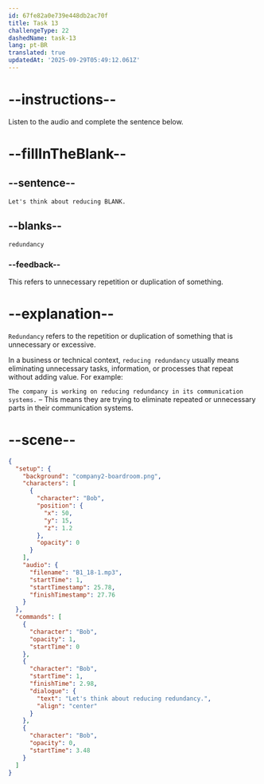 ```yaml
---
id: 67fe82a0e739e448db2ac70f
title: Task 13
challengeType: 22
dashedName: task-13
lang: pt-BR
translated: true
updatedAt: '2025-09-29T05:49:12.061Z'
---
```


<!-- (Audio) Bob: Let's think about reducing redundancy. -->

# --instructions--

Listen to the audio and complete the sentence below.

# --fillInTheBlank--

## --sentence--

`Let's think about reducing BLANK.`

## --blanks--

`redundancy`

### --feedback--

This refers to unnecessary repetition or duplication of something.

# --explanation--

`Redundancy` refers to the repetition or duplication of something that is unnecessary or excessive.

In a business or technical context, `reducing redundancy` usually means eliminating unnecessary tasks, information, or processes that repeat without adding value. For example:

`The company is working on reducing redundancy in its communication systems.` – This means they are trying to eliminate repeated or unnecessary parts in their communication systems.

# --scene--

```json
{
  "setup": {
    "background": "company2-boardroom.png",
    "characters": [
      {
        "character": "Bob",
        "position": {
          "x": 50,
          "y": 15,
          "z": 1.2
        },
        "opacity": 0
      }
    ],
    "audio": {
      "filename": "B1_18-1.mp3",
      "startTime": 1,
      "startTimestamp": 25.78,
      "finishTimestamp": 27.76
    }
  },
  "commands": [
    {
      "character": "Bob",
      "opacity": 1,
      "startTime": 0
    },
    {
      "character": "Bob",
      "startTime": 1,
      "finishTime": 2.98,
      "dialogue": {
        "text": "Let's think about reducing redundancy.",
        "align": "center"
      }
    },
    {
      "character": "Bob",
      "opacity": 0,
      "startTime": 3.48
    }
  ]
}
```
